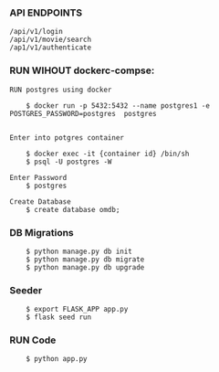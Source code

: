 ### API ENDPOINTS

    /api/v1/login
    /api/v1/movie/search
    /ap1/v1/authenticate

### RUN WIHOUT dockerc-compse:


    RUN postgres using docker

        $ docker run -p 5432:5432 --name postgres1 -e POSTGRES_PASSWORD=postgres  postgres


    Enter into potgres container

        $ docker exec -it {container id} /bin/sh
        $ psql -U postgres -W

    Enter Password
        $ postgres
    
    Create Database
        $ create database omdb;



### DB Migrations

        $ python manage.py db init
        $ python manage.py db migrate
        $ python manage.py db upgrade


### Seeder

        $ export FLASK_APP app.py
        $ flask seed run


### RUN Code

        $ python app.py

